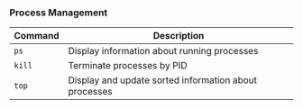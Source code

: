### Process Management
| Command | Description |
| ------- | ----------- |
| `ps` | Display information about running processes |
| `kill` | Terminate processes by PID |
| `top` | Display and update sorted information about processes |
